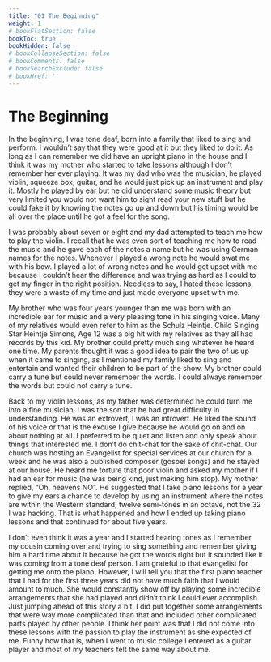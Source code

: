 ```yaml
---
title: "01 The Beginning"
weight: 1
# bookFlatSection: false
bookToc: true
bookHidden: false
# bookCollapseSection: false
# bookComments: false
# bookSearchExclude: false
# bookHref: ''
---
```

# The Beginning
In the beginning, I was tone deaf, born into a family that liked to sing and perform.  I wouldn’t say that they were good at it but they liked to do it.  As long as I can remember we did have an upright piano in the house and I think it was my mother who started to take lessons although I don’t remember her ever playing.  It was my dad who was the musician, he played violin, squeeze box, guitar, and he would just pick up an instrument and play it.  Mostly he played by ear but he did understand some music theory but very limited you would not want him to sight read your new stuff but he could fake it by knowing the notes go up and down but his timing would be all over the place until he got a feel for the song.

I was probably about seven or eight and my dad attempted to teach me how to play the violin.  I recall that he was even sort of teaching me how to read the music and he gave each of the notes a name but he was using German names for the notes.  Whenever I played a wrong note he would swat me with his bow.  I played a lot of wrong notes and he would get upset with me because I couldn’t hear the difference and was trying as hard as I could to get my finger in the right position.  Needless to say, I hated these lessons, they were a waste of my time and just made everyone upset with me.

My brother who was four years younger than me was born with an incredible ear for music and a very pleasing tone in his singing voice.  Many of my relatives would even refer to him as the Schulz Heintje.  Child Singing Star Heintje Simons, Age 12 was a big hit with my relatives as they all had records by this kid.  My brother could pretty much sing whatever he heard one time.  My parents thought it was a good idea to pair the two of us up when it came to singing, as I mentioned my family liked to sing and entertain and wanted their children to be part of the show.  My brother could carry a tune but could never remember the words.  I could always remember the words but could not carry a tune.

Back to my violin lessons, as my father was determined he could turn me into a fine musician.  I was the son that he had great difficulty in understanding.  He was an extrovert, I was an introvert.  He liked the sound of his voice or that is the excuse I give because he would go on and on about nothing at all.  I preferred to be quiet and listen and only speak about things that interested me.  I don’t do chit-chat for the sake of chit-chat.  Our church was hosting an Evangelist for special services at our church for a week and he was also a published composer (gospel songs) and he stayed at our house.  He heard me torture that poor violin and asked my mother if I had an ear for music (he was being kind, just making him stop).  My mother replied, “Oh, heavens NO”.  He suggested that I take piano lessons for a year to give my ears a chance to develop by using an instrument where the notes are within the Western standard, twelve semi-tones in an octave, not the 32 I was hacking.  That is what happened and how I ended up taking piano lessons and that continued for about five years.

I don’t even think it was a year and I started hearing tones as I remember my cousin coming over and trying to sing something and remember giving him a hard time about it because he got the words right but it sounded like it was coming from a tone deaf person.  I am grateful to that evangelist for getting me onto the piano.  However, I will tell you that the first piano teacher that I had for the first three years did not have much faith that I would amount to much.  She would constantly show off by playing some incredible arrangements that she had played and didn’t think I could ever accomplish.  Just jumping ahead of this story a bit, I did put together some arrangements that were way more complicated than that and included other complicated parts played by other people.  I think her point was that I did not come into these lessons with the passion to play the instrument as she expected of me.  Funny how that is, when I went to music college I entered as a guitar player and most of my teachers felt the same way about me.